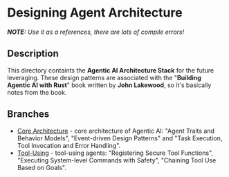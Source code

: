 # Designing Agent Architecture
***NOTE:*** *Use it as a references, there are lots of compile errors!*

## Description
This directory containts the **Agentic AI Architecture Stack** for the future leveraging. These design patterns are associated with the "**Building Agentic AI with Rust**" book written by **John Lakewood**, so it's basically notes from the book.

## Branches
- [Core Architecture](https://github.com/letv1nnn/Agentic-AI-with-Rust/tree/main/agentic_ai_architecture/core_architecture) - core architecture of Agentic AI: "Agent Traits and Behavior Models", "Event-driven Design Patterns" and "Task Execution, Tool Invocation and Error Handling".
- [Tool-Using](https://github.com/letv1nnn/Agentic-AI-with-Rust/tree/main/agentic_ai_architecture/tool-using) - tool-using agents: "Registering Secure Tool Functions", "Executing System-level Commands with Safety", "Chaining Tool Use Based on Goals".
